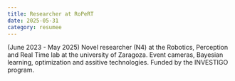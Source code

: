 ```yaml
---
title: Researcher at RoPeRT
date: 2025-05-31
category: resumee
---
```


(June 2023 - May 2025)
Novel researcher (N4) at the Robotics, Perception and Real Time lab at the university of Zaragoza.
Event cameras, Bayesian learning, optimization and assitive technologies.
Funded by the INVESTIGO program.
